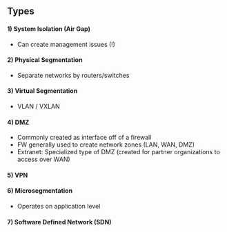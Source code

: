 ## Types

#### 1) System Isolation (Air Gap)
- Can create management issues (!)

#### 2) Physical Segmentation
- Separate networks by routers/switches

#### 3) Virtual Segmentation
- VLAN / VXLAN

#### 4) DMZ
- Commonly created as interface off of a firewall
- FW generally used to create network zones (LAN, WAN, DMZ)
- Extranet: Specialized type of DMZ (created for partner organizations to access over WAN)

#### 5) VPN

#### 6) Microsegmentation
- Operates on application level

#### 7) Software Defined Network (SDN)
